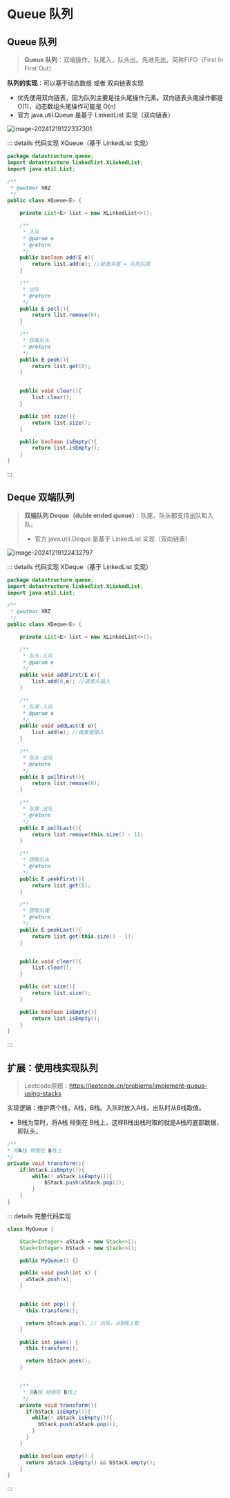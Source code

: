 # Queue 队列

## Queue 队列

> **Queue 队列**：双端操作，队尾入，队头出。先进先出，简称FIFO（First In First Out）

**队列的实现**：可以基于动态数组 或者 双向链表实现

- 优先使用双向链表，因为队列主要是往头尾操作元素。双向链表头尾操作都是 O(1)，动态数组头尾操作可能是 O(n)
- 官方 java.util.Queue 是基于 LinkedList 实现（双向链表）

![image-20241219122337301](../../Image/image-20241219122337301.png)

:::  details 代码实现 XQueue（基于 LinkedList 实现）

```java
package datastructure.queue;
import datastructure.linkedlist.XLinkedList;
import java.util.List;

/**
 * @author XRZ
 */
public class XQueue<E> {

    private List<E> list = new XLinkedList<>();

    /**
     * 入队
     * @param e
     * @return
     */
    public boolean add(E e){
        return list.add(e); //链表末尾 = 队列队尾
    }

    /**
     * 出队
     * @return
     */
    public E poll(){
        return list.remove(0);
    }

    /**
     * 获取队头
     * @return
     */
    public E peek(){
        return list.get(0);
    }


    public void clear(){
        list.clear();
    }

    public int size(){
        return list.size();
    }

    public boolean isEmpty(){
        return list.isEmpty();
    }
}
```

:::

## Deque 双端队列

>**双端队列 Deque（duble ended queue）**：队尾、队头都支持出队和入队。
>
>- 官方 java.util.Deque 是基于 LinkedList 实现（双向链表）

![image-20241219122432797](../../Image/image-20241219122432797.png)

:::  details 代码实现 XDeque（基于 LinkedList 实现）

```java
package datastructure.queue;
import datastructure.linkedlist.XLinkedList;
import java.util.List;

/**
 * @author XRZ
 */
public class XDeque<E> {

    private List<E> list = new XLinkedList<>();

    /**
     * 队头-入队
     * @param e
     */
    public void addFirst(E e){
        list.add(0,e); //链表头插入
    }

    /**
     * 队尾-入队
     * @param e
     */
    public void addLast(E e){
        list.add(e); //链表尾插入
    }

    /**
     * 队头-出队
     * @return
     */
    public E pollFirst(){
        return list.remove(0);
    }

    /**
     * 队尾-出队
     * @return
     */
    public E pollLast(){
        return list.remove(this.size() - 1);
    }

    /**
     * 获取队头
     * @return
     */
    public E peekFirst(){
        return list.get(0);
    }

    /**
     * 获取队尾
     * @return
     */
    public E peekLast(){
        return list.get(this.size() - 1);
    }


    public void clear(){
        list.clear();
    }

    public int size(){
        return list.size();
    }

    public boolean isEmpty(){
        return list.isEmpty();
    }
}
```

:::

## 扩展：使用栈实现队列

> Leetcode原题：https://leetcode.cn/problems/implement-queue-using-stacks

实现逻辑：维护两个栈，A栈，B栈。入队时放入A栈，出队时从B栈取值。

- B栈为空时，将A栈 倾倒在 B栈上，这样B栈出栈时取的就是A栈的底部数据，即队头。

```java
/**
* 将A栈 倾倒在 B栈上
*/
private void transform(){
    if(bStack.isEmpty()){
        while(! aStack.isEmpty()){
            bStack.push(aStack.pop());
        }
    }
}
```

::: details 完整代码实现

```java
class MyQueue {

    Stack<Integer> aStack = new Stack<>();
    Stack<Integer> bStack = new Stack<>();

    public MyQueue() {}

    public void push(int x) {
      aStack.push(x);
    }


    public int pop() {
      this.transform();

      return bStack.pop(); // 出队，从B栈上取
    }

    public int peek() {
      this.transform();

      return bStack.peek();
    }


    /**
     * 将A栈 倾倒在 B栈上
     */
    private void transform(){
      if(bStack.isEmpty()){
        while(! aStack.isEmpty()){
          bStack.push(aStack.pop());
        }
      }
    }

    public boolean empty() {
      return aStack.isEmpty() && bStack.empty();
    }
}
```



:::